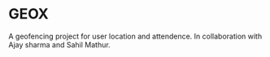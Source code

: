 # GEOX
A geofencing project for user location and attendence.
In collaboration with Ajay sharma and Sahil Mathur.
